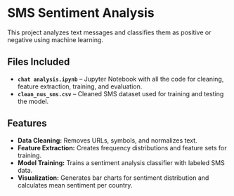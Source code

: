 #  SMS Sentiment Analysis  

This project analyzes text messages and classifies them as positive or negative using machine learning.  



## Files Included  
- **`chat analysis.ipynb`** – Jupyter Notebook with all the code for cleaning, feature extraction, training, and evaluation.  
- **`clean_nus_sms.csv`** – Cleaned SMS dataset used for training and testing the model.  



##  Features  
-  **Data Cleaning:** Removes URLs, symbols, and normalizes text.  
-  **Feature Extraction:** Creates frequency distributions and feature sets for training.  
-  **Model Training:** Trains a sentiment analysis classifier with labeled SMS data.  
-  **Visualization:** Generates bar charts for sentiment distribution and calculates mean sentiment per country.  




